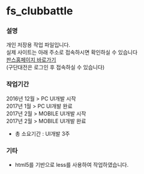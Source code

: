 # fs_clubbattle #

### 설명 ###
개인 저장용 작업 파일입니다.<br>
실제 사이트는 아래 주소로 접속하시면 확인하실 수 있습니다<br>
[판스홈페이지 바로가기](http://fs.sports.news.naver.com)<br>
(구단대전은 로그인 후 접속하실 수 있습니다)

### 작업기간 ###

2016년 12월 > PC UI개발 시작<br>
2017년 1월 > PC UI개발 완료<br>
2017년 2월 > MOBILE UI개발 시작<br>
2017년 2월 > MOBILE UI개발 완료<br>
- 총 소요기간 : UI개발 3주

### 기타 ###

- html5를 기반으로 less를 사용하여 작업하였습니다.
